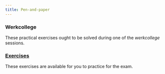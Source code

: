 ```yaml
---
title: Pen-and-paper
---
```


### Werkcollege

These practical exercises ought to be solved during one of the *werkcollege* sessions.

### [Exercises](exercises.html)

These exercises are available for you to practice for the exam.
